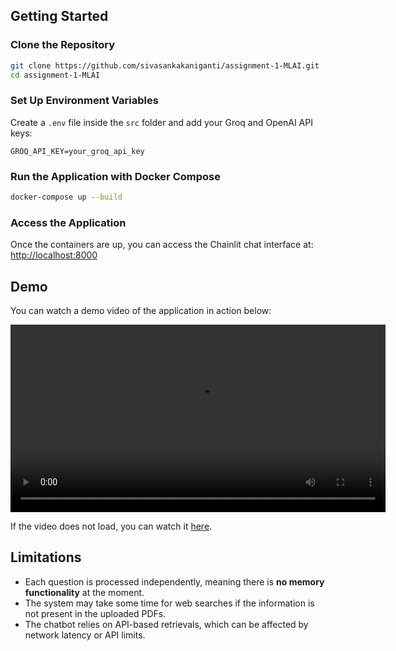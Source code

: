 ## Getting Started

### Clone the Repository
```bash
git clone https://github.com/sivasankakaniganti/assignment-1-MLAI.git
cd assignment-1-MLAI
```

### Set Up Environment Variables
Create a `.env` file inside the `src` folder and add your Groq and OpenAI API keys:
```env
GROQ_API_KEY=your_groq_api_key
```

### Run the Application with Docker Compose
```bash
docker-compose up --build
```

### Access the Application
Once the containers are up, you can access the Chainlit chat interface at:
[http://localhost:8000](http://localhost:8000)

## Demo
You can watch a demo video of the application in action below:

<video width="600" controls>
  <source src="video/demo.mp4" type="video/mp4">
  Your browser does not support the video tag.
</video>

If the video does not load, you can watch it [here](video/demo.mp4).

## Limitations
- Each question is processed independently, meaning there is **no memory functionality** at the moment.
- The system may take some time for web searches if the information is not present in the uploaded PDFs.
- The chatbot relies on API-based retrievals, which can be affected by network latency or API limits.

